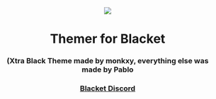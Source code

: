 <div align="center">
  <img src="https://cdn.discordapp.com/attachments/924409184496271440/1135468018890186792/image.png">
  <h1>Themer for Blacket</h1>
  <h3>(Xtra Black Theme made by monkxy, everything else was made by Pablo</h3>
  <h3><a href="https://discord.gg/blacket">Blacket Discord</a></h3>
</div>
